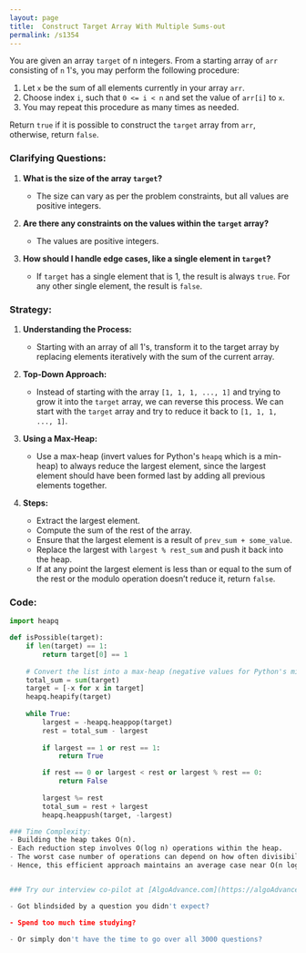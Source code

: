 ```yaml
---
layout: page
title:  Construct Target Array With Multiple Sums-out
permalink: /s1354
---
```


You are given an array `target` of n integers. From a starting array of `arr` consisting of `n` 1's, you may perform the following procedure:

1. Let `x` be the sum of all elements currently in your array `arr`.
2. Choose index `i`, such that `0 <= i < n` and set the value of `arr[i]` to `x`.
3. You may repeat this procedure as many times as needed.

Return `true` if it is possible to construct the `target` array from `arr`, otherwise, return `false`.

### Clarifying Questions:

1. **What is the size of the array `target`?**
   - The size can vary as per the problem constraints, but all values are positive integers.

2. **Are there any constraints on the values within the `target` array?**
   - The values are positive integers.

3. **How should I handle edge cases, like a single element in `target`?**
   - If `target` has a single element that is 1, the result is always `true`. For any other single element, the result is `false`.

### Strategy:

1. **Understanding the Process:**
   - Starting with an array of all 1's, transform it to the target array by replacing elements iteratively with the sum of the current array.

2. **Top-Down Approach:**
   - Instead of starting with the array `[1, 1, 1, ..., 1]` and trying to grow it into the `target` array, we can reverse this process. We can start with the `target` array and try to reduce it back to `[1, 1, 1, ..., 1]`.

3. **Using a Max-Heap:**
   - Use a max-heap (invert values for Python's `heapq` which is a min-heap) to always reduce the largest element, since the largest element should have been formed last by adding all previous elements together.

4. **Steps:**
   - Extract the largest element.
   - Compute the sum of the rest of the array.
   - Ensure that the largest element is a result of `prev_sum + some_value`.
   - Replace the largest with `largest % rest_sum` and push it back into the heap.
   - If at any point the largest element is less than or equal to the sum of the rest or the modulo operation doesn’t reduce it, return `false`.

### Code:

```python
import heapq

def isPossible(target):
    if len(target) == 1:
        return target[0] == 1
    
    # Convert the list into a max-heap (negative values for Python's min-heap)
    total_sum = sum(target)
    target = [-x for x in target]
    heapq.heapify(target)
    
    while True:
        largest = -heapq.heappop(target)
        rest = total_sum - largest
        
        if largest == 1 or rest == 1:
            return True

        if rest == 0 or largest < rest or largest % rest == 0:
            return False
        
        largest %= rest
        total_sum = rest + largest
        heapq.heappush(target, -largest)

### Time Complexity:
- Building the heap takes O(n).
- Each reduction step involves O(log n) operations within the heap.
- The worst case number of operations can depend on how often divisibility conditions and reductions are applied.
- Hence, this efficient approach maintains an average case near O(n log m), where `m` is the value of the largest element.


### Try our interview co-pilot at [AlgoAdvance.com](https://algoAdvance.com)

- Got blindsided by a question you didn't expect?

- Spend too much time studying?

- Or simply don't have the time to go over all 3000 questions?

